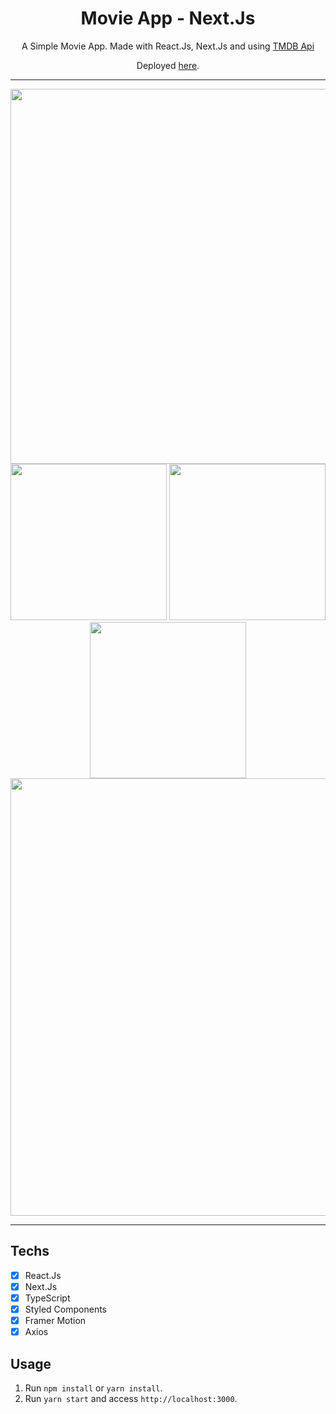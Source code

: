 <h1 align="center">
Movie App - Next.Js
</h1>

<p align="center">A Simple Movie App. Made with React.Js, Next.Js and using <a href="https://www.themoviedb.org/">TMDB Api</a></p>
<p align="center">Deployed <a href="https://nextflix-app.vercel.app/">here</a>.</p>

<hr>
<div align="center">
<img src="https://user-images.githubusercontent.com/97262786/170605005-0a483627-4d4b-40ee-a026-2faa4a3e6ade.png" width="600px" />
</div>

<div align="center">
  <img src="https://user-images.githubusercontent.com/97262786/170605285-68bccee2-c5e1-4752-a79f-32bb5d972935.png" width="250px" />
  <img src="https://user-images.githubusercontent.com/97262786/170605287-a8d18c6f-0e58-4c4c-82d7-93e43c75f5e2.png" width="250px" />
  <img src="https://user-images.githubusercontent.com/97262786/170605281-ae485b36-0c6c-4b10-b227-af7a7fbb43de.png" width="250px" />
</div>

<div align="center">
  <img src="https://user-images.githubusercontent.com/97262786/170605159-8d407fde-c826-4aab-8821-8072f43f8040.png" width="700px" />
</div>

<hr>

## Techs

- [x] React.Js
- [x] Next.Js
- [x] TypeScript
- [x] Styled Components
- [x] Framer Motion
- [x] Axios

## Usage

1. Run `npm install` or `yarn install`.<br />
2. Run `yarn start` and access `http://localhost:3000`.<br />
